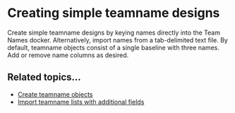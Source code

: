 # Creating simple teamname designs

Create simple teamname designs by keying names directly into the Team Names docker. Alternatively, import names from a tab-delimited text file. By default, teamname objects consist of a single baseline with three names. Add or remove name columns as desired.

## Related topics...

- [Create teamname objects](Create_teamname_objects)
- [Import teamname lists with additional fields](Import_teamname_lists_with_additional_fields)
